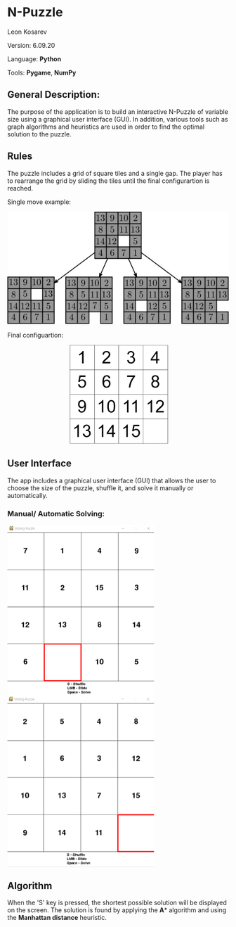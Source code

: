 # N-Puzzle

Leon Kosarev 

Version: 6.09.20 

Language: **Python**

Tools: **Pygame**, **NumPy**

## General Description: 

The purpose of the application is to build an interactive N-Puzzle of variable size using a graphical user interface (GUI). In addition, 
various tools such as graph algorithms and heuristics are used in order to find the optimal solution to the puzzle.

## Rules

The puzzle includes a grid of square tiles and a single gap. The player has to rearrange the grid by sliding the tiles until the final configurartion is reached.

Single move example:

![alt text](imgs/15_puzzle.png)

Final configuartion:

&nbsp;&nbsp;&nbsp;&nbsp;&nbsp;&nbsp;&nbsp;&nbsp;&nbsp;&nbsp;&nbsp;&nbsp;&nbsp;&nbsp;&nbsp;&nbsp;&nbsp;&nbsp;&nbsp;&nbsp;&nbsp;&nbsp;&nbsp;&nbsp;&nbsp;&nbsp;&nbsp;&nbsp;&nbsp;&nbsp;&nbsp;&nbsp;&nbsp;&nbsp;&nbsp;&nbsp;![alt text](imgs/final_configuararion.png)

## User Interface

The app includes a graphical user interface (GUI) that allows the user to choose the size of the puzzle, shuffle it, and solve it manually or automatically.
<p align="center">
  
### Manual/ Automatic Solving:

<img align="center" width="334" height="389" src="imgs/slide_example.gif"> &nbsp;&nbsp;&nbsp;&nbsp;&nbsp;&nbsp;<img align="center" width="334" height="389" src="imgs/solver_example.gif">

## Algorithm

When the 'S' key is pressed, the shortest possible solution will be displayed on the screen. The solution is found by applying the **A*** algorithm and using the **Manhattan distance** heuristic.

